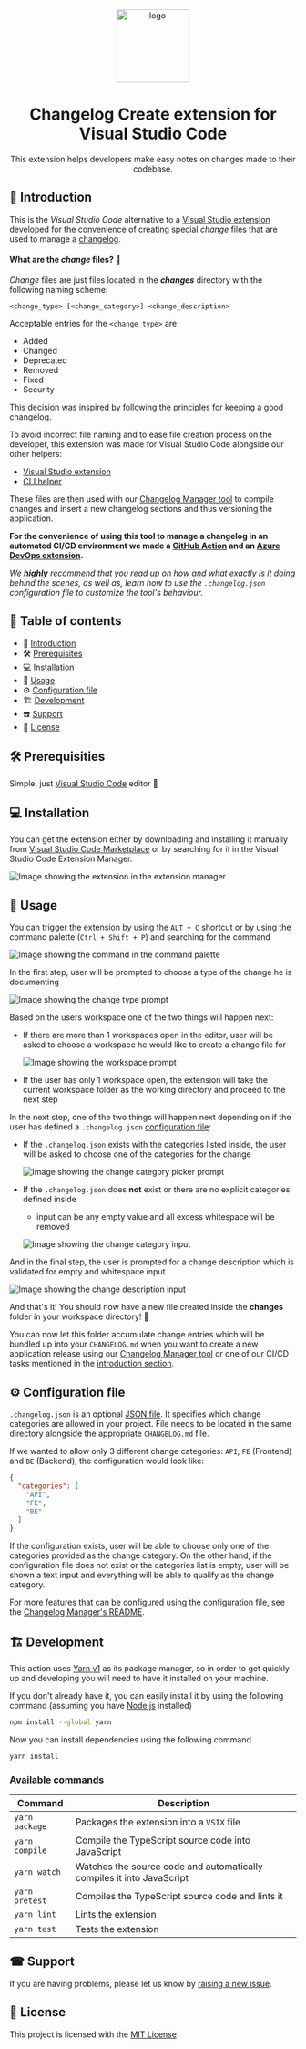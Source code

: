 <div align="center">
  <a style="display: inline-block;" href="https://enterwell.net" target="_blank">
    <picture>
      <source media="(prefers-color-scheme: dark)" srcset="https://enterwell.net/wp-content/uploads/2023/05/ew-logomark-color-negative-128.x48680.png">
      <img width="128" height="128" alt="logo" src="https://enterwell.net/wp-content/uploads/2023/05/ew-logomark-color-positive-128.x48680.png">
    </picture>
  </a>
  
  <h1>Changelog Create extension for Visual Studio Code</h1>

  <p>This extension helps developers make easy notes on changes made to their codebase.</p>
</div>

## 🌱 Introduction
This is the *Visual Studio Code* alternative to a [Visual Studio extension](https://github.com/Enterwell/ChangelogManager/tree/main/Enterwell.CI.Changelog.VSIX) developed for the convenience of creating special *change* files that are used to manage a [changelog](https://keepachangelog.com/en/1.1.0/).

#### What are the *change* files? 🤔

*Change* files are just files located in the ***changes*** directory with the following naming scheme:

```
<change_type> [<change_category>] <change_description>
```

Acceptable entries for the `<change_type>` are:

+ Added
+ Changed
+ Deprecated
+ Removed
+ Fixed
+ Security

This decision was inspired by following the [principles](https://keepachangelog.com/en/1.0.0/#how) for keeping a good changelog.

To avoid incorrect file naming and to ease file creation process on the developer, this extension was made for Visual Studio Code alongside our other helpers:
 + [Visual Studio extension](https://github.com/Enterwell/ChangelogManager/tree/main/Enterwell.CI.Changelog.VSIX)
 + [CLI helper](https://github.com/Enterwell/ChangelogManager/tree/main/Enterwell.CI.Changelog.CLI)

These files are then used with our [Changelog Manager tool](https://github.com/Enterwell/ChangelogManager/tree/main/Enterwell.CI.Changelog) to compile changes and insert a new changelog sections and thus versioning the application.

**For the convenience of using this tool to manage a changelog in an automated CI/CD environment we made a [GitHub Action](https://github.com/Enterwell/ChangelogManager-GitHub-Action) and an [Azure DevOps extension](https://github.com/Enterwell/ChangelogManager/tree/main/Enterwell.CI.Changelog.DevOpsExtension).**

*We **highly** recommend that you read up on how and what exactly is it doing behind the scenes, as well as, learn how to use the `.changelog.json` configuration file to customize the tool's behaviour.*

## 📖 Table of contents
+ 🌱 [Introduction](#-introduction)
+ 🛠️ [Prerequisites](#-prerequisites)
+ 💻 [Installation](#-installation)
+ 📝 [Usage](#-usage)
+ ⚙️ [Configuration file](#-configuration-file)
+ 🏗 [Development](#-development)
+ ☎️ [Support](#-support)
+ 🪪 [License](#-license)

## 🛠 Prerequisities

Simple, just [Visual Studio Code](https://code.visualstudio.com/) editor 🎉

## 💻 Installation

You can get the extension either by downloading and installing it manually from [Visual Studio Code Marketplace](https://marketplace.visualstudio.com/items?itemName=Enterwell.changelog-create) or by searching for it in the Visual Studio Code Extension Manager.

![Image showing the extension in the extension manager](https://raw.githubusercontent.com/Enterwell/ChangelogManager/main/Enterwell.CI.Changelog.VSCodeExtension/assets/extensionMarketplace.png)

## 📝 Usage

You can trigger the extension by using the `ALT + C` shortcut or by using the command palette (`Ctrl + Shift + P`) and searching for the command

![Image showing the command in the command palette](https://raw.githubusercontent.com/Enterwell/ChangelogManager/main/Enterwell.CI.Changelog.VSCodeExtension/assets/commandPalette.png)

In the first step, user will be prompted to choose a type of the change he is documenting

![Image showing the change type prompt](https://raw.githubusercontent.com/Enterwell/ChangelogManager/main/Enterwell.CI.Changelog.VSCodeExtension/assets/changeType.png)

Based on the users workspace one of the two things will happen next:

+ If there are more than 1 workspaces open in the editor, user will be asked to choose a workspace he would like to create a change file for

  ![Image showing the workspace prompt](https://raw.githubusercontent.com/Enterwell/ChangelogManager/main/Enterwell.CI.Changelog.VSCodeExtension/assets/workspacePicker.png)

+ If the user has only 1 workspace open, the extension will take the current workspace folder as the working directory and proceed to the next step

In the next step, one of the two things will happen next depending on if the user has defined a `.changelog.json` [configuration file](#-configuration-file):

+ If the `.changelog.json` exists with the categories listed inside, the user will be asked to choose one of the categories for the change

  ![Image showing the change category picker prompt](https://raw.githubusercontent.com/Enterwell/ChangelogManager/main/Enterwell.CI.Changelog.VSCodeExtension/assets/changeCategory.png)

+ If the `.changelog.json` does **not** exist or there are no explicit categories defined inside

    + input can be any empty value and all excess whitespace will be removed

  ![Image showing the change category input](https://raw.githubusercontent.com/Enterwell/ChangelogManager/main/Enterwell.CI.Changelog.VSCodeExtension/assets/changeCategoryInput.png)

And in the final step, the user is prompted for a change description which is validated for empty and whitespace input

  ![Image showing the change description input](https://raw.githubusercontent.com/Enterwell/ChangelogManager/main/Enterwell.CI.Changelog.VSCodeExtension/assets/changeDescription.png)

And that's it! You should now have a new file created inside the **changes** folder in your workspace directory! 🎉

You can now let this folder accumulate change entries which will be bundled up into your `CHANGELOG.md` when you want to create a new application release using our [Changelog Manager tool](https://github.com/Enterwell/ChangelogManager/tree/main/Enterwell.CI.Changelog) or one of our CI/CD tasks mentioned in the [introduction section](#-introduction).

## ⚙ Configuration file

`.changelog.json` is an optional [JSON file](https://www.json.org/json-en.html). It specifies which change categories are allowed in your project. File needs to be located in the same directory alongside the appropriate `CHANGELOG.md` file.

If we wanted to allow only 3 different change categories: `API`, `FE` (Frontend) and `BE` (Backend), the configuration would look like:

```json
{
  "categories": [
    "API",
    "FE",
    "BE"
  ]
}
```

If the configuration exists, user will be able to choose only one of the categories provided as the change category. On the other hand, if the configuration file does not exist or the categories list is empty, user will be shown a text input and everything  will be able to qualify as the change category.

For more features that can be configured using the configuration file, see the [Changelog Manager's README](https://github.com/Enterwell/ChangelogManager/blob/main/Enterwell.CI.Changelog/README.md/#configuration-file).

## 🏗 Development

This action uses [Yarn v1](https://classic.yarnpkg.com/en/docs) as its package manager, so in order to get quickly up and developing you will need to have it installed on your machine.

If you don't already have it, you can easily install it by using the following command (assuming you have [Node.js](https://nodejs.org/en) installed)

```bash
npm install --global yarn
```

Now you can install dependencies using the following command

```bash
yarn install
```

### Available commands

| Command | Description |
| ----------- | ----------- |
| `yarn package` | Packages the extension into a `VSIX` file |
| `yarn compile` | Compile the TypeScript source code into JavaScript |
| `yarn watch`  | Watches the source code and automatically compiles it into JavaScript |
| `yarn pretest` | Compiles the TypeScript source code and lints it |
| `yarn lint` | Lints the extension |
| `yarn test` | Tests the extension |

## ☎ Support
If you are having problems, please let us know by [raising a new issue](https://github.com/Enterwell/ChangelogManager/issues/new?title=[VSCodeExtension]).

## 🪪 License
This project is licensed with the [MIT License](LICENSE).